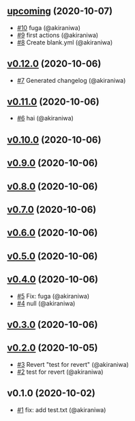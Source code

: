 
<a name="upcoming"></a>
## [upcoming](https://github.com/akiraniwa/test_changelog_generator/compare/v0.12.0...upcoming) (2020-10-07)

* [#10](https://github.com/akiraniwa/test_changelog_generator/issues/10) fuga (@akiraniwa)
* [#9](https://github.com/akiraniwa/test_changelog_generator/issues/9) first actions (@akiraniwa)
* [#8](https://github.com/akiraniwa/test_changelog_generator/issues/8) Create blank.yml (@akiraniwa)


<a name="v0.12.0"></a>
## [v0.12.0](https://github.com/akiraniwa/test_changelog_generator/compare/v0.11.0...v0.12.0) (2020-10-06)

* [#7](https://github.com/akiraniwa/test_changelog_generator/issues/7) Generated changelog (@akiraniwa)


<a name="v0.11.0"></a>
## [v0.11.0](https://github.com/akiraniwa/test_changelog_generator/compare/v0.10.0...v0.11.0) (2020-10-06)

* [#6](https://github.com/akiraniwa/test_changelog_generator/issues/6) hai (@akiraniwa)


<a name="v0.10.0"></a>
## [v0.10.0](https://github.com/akiraniwa/test_changelog_generator/compare/v0.9.0...v0.10.0) (2020-10-06)



<a name="v0.9.0"></a>
## [v0.9.0](https://github.com/akiraniwa/test_changelog_generator/compare/v0.8.0...v0.9.0) (2020-10-06)



<a name="v0.8.0"></a>
## [v0.8.0](https://github.com/akiraniwa/test_changelog_generator/compare/v0.7.0...v0.8.0) (2020-10-06)



<a name="v0.7.0"></a>
## [v0.7.0](https://github.com/akiraniwa/test_changelog_generator/compare/v0.6.0...v0.7.0) (2020-10-06)



<a name="v0.6.0"></a>
## [v0.6.0](https://github.com/akiraniwa/test_changelog_generator/compare/v0.5.0...v0.6.0) (2020-10-06)



<a name="v0.5.0"></a>
## [v0.5.0](https://github.com/akiraniwa/test_changelog_generator/compare/v0.4.0...v0.5.0) (2020-10-06)



<a name="v0.4.0"></a>
## [v0.4.0](https://github.com/akiraniwa/test_changelog_generator/compare/v0.3.0...v0.4.0) (2020-10-06)

* [#5](https://github.com/akiraniwa/test_changelog_generator/issues/5) Fix: fuga (@akiraniwa)
* [#4](https://github.com/akiraniwa/test_changelog_generator/issues/4) null (@akiraniwa)


<a name="v0.3.0"></a>
## [v0.3.0](https://github.com/akiraniwa/test_changelog_generator/compare/v0.2.0...v0.3.0) (2020-10-06)



<a name="v0.2.0"></a>
## [v0.2.0](https://github.com/akiraniwa/test_changelog_generator/compare/v0.1.0...v0.2.0) (2020-10-05)

* [#3](https://github.com/akiraniwa/test_changelog_generator/issues/3) Revert "test for revert" (@akiraniwa)
* [#2](https://github.com/akiraniwa/test_changelog_generator/issues/2) test for revert (@akiraniwa)


<a name="v0.1.0"></a>
## v0.1.0 (2020-10-02)

* [#1](https://github.com/akiraniwa/test_changelog_generator/issues/1) fix: add test.txt (@akiraniwa)


